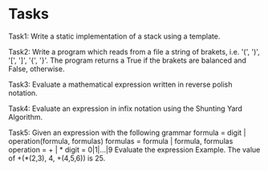 # Tasks

Task1: Write a static implementation of a stack using a template.

Task2: Write a program which reads from a file a string of brakets, i.e. '(', ')', '[', ']', '{', '}'. The program returns a True if the brakets are balanced and False, otherwise.

Task3: Evaluate a mathematical expression written in reverse polish notation.

Task4: Evaluate an expression in infix notation using the Shunting Yard Algorithm.

Task5: Given an expression with the following grammar
 formula = digit | operation(formula, formulas)
 formulas = formula | formula, formulas
 operation = + | *
 digit = 0|1|…|9
 Evaluate the expression
 Example. The value of +(*(2,3), 4, +(4,5,6)) is 25.
